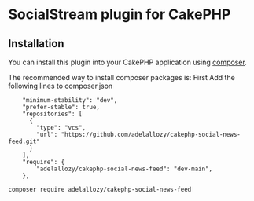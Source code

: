 # SocialStream plugin for CakePHP

## Installation

You can install this plugin into your CakePHP application using [composer](https://getcomposer.org).

The recommended way to install composer packages is:
First Add the following lines to composer.json
```
    "minimum-stability": "dev",
    "prefer-stable": true,
    "repositories": [
      {
        "type": "vcs",
        "url": "https://github.com/adelallozy/cakephp-social-news-feed.git"
      }
    ],
    "require": {
        "adelallozy/cakephp-social-news-feed": "dev-main",
    },
```

```
composer require adelallozy/cakephp-social-news-feed
```

